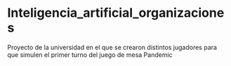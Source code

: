 # Inteligencia_artificial_organizaciones
Proyecto de la universidad en el que se crearon distintos jugadores para que simulen el primer turno del juego de mesa Pandemic
